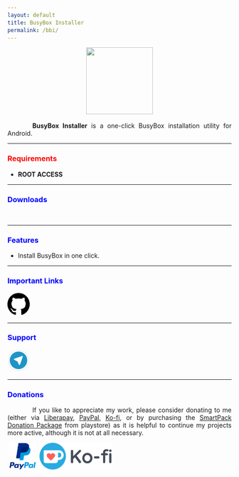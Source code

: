 ```yaml
---
layout: default
title: BusyBox Installer
permalink: /bbi/
---
```


<style>
    tab1 { padding-left: 4em; }
</style>

<p style="text-align: center"><img src="https://raw.githubusercontent.com/SmartPack/BusyBox-Installer/master/app/src/main/ic_launcher-playstore.png" alt="" width="150" height="150" /></p>

<p style="text-align: justify"><tab1><strong>BusyBox Installer</strong> is a one-click BusyBox installation utility for Android.</tab1></p>

<hr>

<h3 style="color: red">Requirements</h3>

* <strong>ROOT ACCESS</strong>

<hr>

<h3 style="color: blue">Downloads</h3>

<p><a href="https://play.google.com/store/apps/details?id=com.smartpack.busyboxinstaller" target="_blank"><img src="https://play.google.com/intl/en_us/badges/images/generic/en-play-badge.png" alt="" height="60" /></a></p>
<hr>

<h3 style="color: blue">Features</h3>

* Install BusyBox in one click.

<hr>

<h3 style="color: blue">Important Links</h3>

<p><a href="https://github.com/SmartPack/BusyBox-Installer" target="_blank"><img src="https://github.com/SmartPack/SmartPack.github.io/blob/master/asset/pic002.png?raw=true" alt="" width="50" height="50" /></a></p>

<hr>

<h3 style="color: blue">Support</h3>

<a href="https://t.me/smartpack_kmanager" target="_blank"><img src="https://github.com/SmartPack/SmartPack.github.io/blob/master/asset/pic006.png?raw=true" alt="" width="50" height="50" /></a>

<hr>

<h3 style="color: blue">Donations</h3>

<p style="text-align: justify"><tab1>If you like to appreciate my work, please consider donating to me (either via <a href="https://liberapay.com/sunilpaulmathew/donate" target="_blank">Liberapay</a>, <a href="https://www.paypal.me/menacherry" target="_blank">PayPal</a>, <a href="https://ko-fi.com/sunilpaulmathew" target="_blank">Ko-fi</a>, or by purchasing the <a href="https://play.google.com/store/apps/details?id=com.smartpack.donate" target="_blank">SmartPack Donation Package</a> from playstore) as it is helpful to continue my projects more active, although it is not at all necessary.</tab1></p>

<p><a href="https://liberapay.com/sunilpaulmathew/donate" target="_blank"><img src="https://liberapay.com/assets/widgets/donate.svg" alt="" height="60" /></a> <a href="https://www.paypal.me/menacherry" target="_blank"><img src="https://github.com/SmartPack/SmartPack.github.io/blob/master/asset/pic005.png?raw=true" alt="" height="60" /></a> <a href="https://play.google.com/store/apps/details?id=com.smartpack.donate" target="_blank"><img src="https://play.google.com/intl/en_us/badges/images/generic/en-play-badge.png" alt="" height="60" /></a> <a href="https://ko-fi.com/sunilpaulmathew" target="_blank"><img src="https://github.com/SmartPack/SmartPack.github.io/blob/master/asset/pic010.png?raw=true" alt="" height="60" /></a></p>
